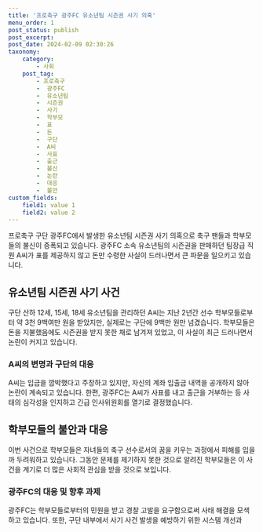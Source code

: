 ```yaml
---
title: '프로축구 광주FC 유소년팀 시즌권 사기 의혹'
menu_order: 1
post_status: publish
post_excerpt: 
post_date: 2024-02-09 02:30:26
taxonomy:
    category:
        - 사회
    post_tag:
        - 프로축구
        -  광주FC
        -  유소년팀
        -  시즌권
        -  사기
        -  학부모
        -  표
        -  돈
        -  구단
        -  A씨
        -  사표
        -  출근
        -  불신
        -  논란
        -  대응
        -  불안
custom_fields:
    field1: value 1
    field2: value 2
---
```


프로축구 구단 광주FC에서 발생한 유소년팀 시즌권 사기 의혹으로 축구 팬들과 학부모들의 불신이 증폭되고 있습니다. 광주FC 소속 유소년팀의 시즌권을 판매하던 팀장급 직원 A씨가 표를 제공하지 않고 돈만 수령한 사실이 드러나면서 큰 파문을 일으키고 있습니다.
## 유소년팀 시즌권 사기 사건
구단 산하 12세, 15세, 18세 유소년팀을 관리하던 A씨는 지난 2년간 선수 학부모들로부터 약 3천 9백여만 원을 받았지만, 실제로는 구단에 9백만 원만 넘겼습니다. 학부모들은 돈을 지불했음에도 시즌권을 받지 못한 채로 남겨져 있었고, 이 사실이 최근 드러나면서 논란이 커지고 있습니다.
### A씨의 변명과 구단의 대응
A씨는 입금을 깜박했다고 주장하고 있지만, 자신의 계좌 입출금 내역을 공개하지 않아 논란이 계속되고 있습니다. 한편, 광주FC는 A씨가 사표를 내고 출근을 거부하는 등 사태의 심각성을 인지하고 긴급 인사위원회를 열기로 결정했습니다.
## 학부모들의 불안과 대응
이번 사건으로 학부모들은 자녀들의 축구 선수로서의 꿈을 키우는 과정에서 피해를 입을까 두려워하고 있습니다. 그동안 문제를 제기하지 못한 것으로 알려진 학부모들은 이 사건을 계기로 더 많은 사회적 관심을 받을 것으로 보입니다.
### 광주FC의 대응 및 향후 과제
광주FC는 학부모들로부터의 민원을 받고 경찰 고발을 요구함으로써 사태 해결을 모색하고 있습니다. 또한, 구단 내부에서 사기 사건 발생을 예방하기 위한 시스템 개선과
